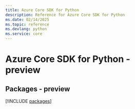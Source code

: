 ```yaml
---
title: Azure Core SDK for Python
description: Reference for Azure Core SDK for Python
ms.date: 02/14/2025
ms.topic: reference
ms.devlang: python
ms.service: core
---
```

# Azure Core SDK for Python - preview
## Packages - preview
[!INCLUDE [packages](core-index.md)]